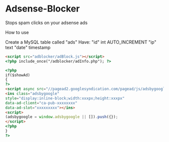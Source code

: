 Adsense-Blocker
===============

Stops spam clicks on your adsense ads

How to use

Create a MySQL table called "ads" 
Have:
"id" int AUTO_INCREMENT
"ip" text
"date" timestamp


```HTML
<script src="adblocker/adBlock.js"></script>
<?php include_once("/adblocker/adInfo.php"); ?>

<?php
if($showAd)
{
?>
<script async src="//pagead2.googlesyndication.com/pagead/js/adsbygoogle.js"></script>
<ins class="adsbygoogle"
style="display:inline-block;width:xxxpx;height:xxxpx"
data-ad-client="ca-pub-xxxxxxxx"
data-ad-slot="xxxxxxxxx"></ins>
<script>
(adsbygoogle = window.adsbygoogle || []).push({});
</script>
<?php
}
?>
```
